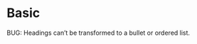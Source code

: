 # Basic
BUG: Headings can’t be transformed to a bullet or ordered list.

<live-demo name="Examples/Basic" />
